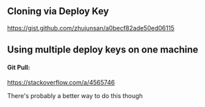 ## Cloning via Deploy Key

https://gist.github.com/zhujunsan/a0becf82ade50ed06115

## Using multiple deploy keys on one machine

#### Git Pull:

https://stackoverflow.com/a/4565746

There's probably a better way to do this though
